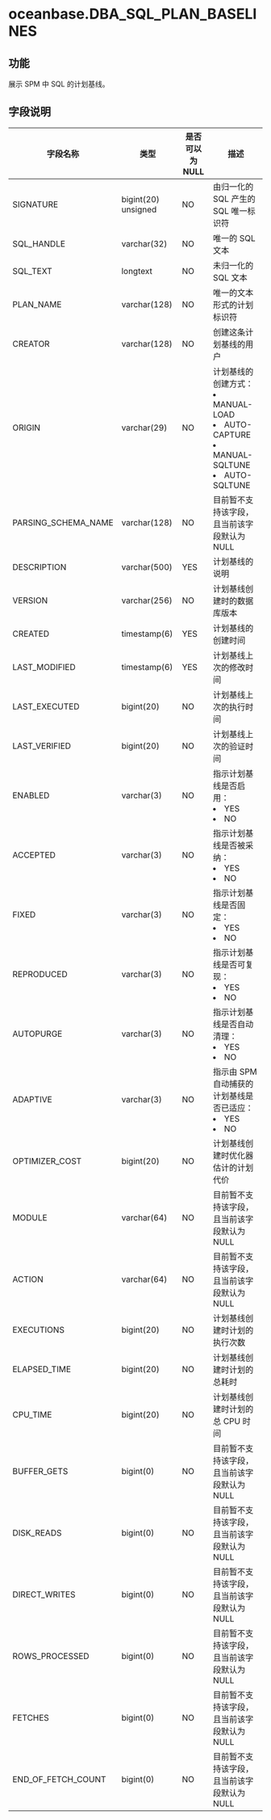 # oceanbase.DBA_SQL_PLAN_BASELINES
## 功能
展示 SPM 中 SQL 的计划基线。
## 字段说明

| 字段名称 | 类型 | 是否可以为 NULL | 描述 |
| --- | --- | --- | --- |
| SIGNATURE | bigint(20) unsigned | NO | 由归一化的 SQL 产生的 SQL 唯一标识符 |
| SQL_HANDLE | varchar(32) | NO | 唯一的 SQL 文本 |
| SQL_TEXT | longtext | NO | 未归一化的 SQL 文本 |
| PLAN_NAME | varchar(128) | NO | 唯一的文本形式的计划标识符 |
| CREATOR | varchar(128) | NO | 创建这条计划基线的用户 |
| ORIGIN | varchar(29) | NO | 计划基线的创建方式：<li>MANUAL-LOAD<li>AUTO-CAPTURE<li>MANUAL-SQLTUNE<li>AUTO-SQLTUNE |
| PARSING_SCHEMA_NAME | varchar(128) | NO | 目前暂不支持该字段，且当前该字段默认为 NULL |
| DESCRIPTION | varchar(500) | YES | 计划基线的说明 |
| VERSION | varchar(256) | NO | 计划基线创建时的数据库版本 |
| CREATED | timestamp(6) | YES | 计划基线的创建时间 |
| LAST_MODIFIED | timestamp(6) | YES | 计划基线上次的修改时间 |
| LAST_EXECUTED | bigint(20) | NO | 计划基线上次的执行时间 |
| LAST_VERIFIED | bigint(20) | NO | 计划基线上次的验证时间 |
| ENABLED | varchar(3) | NO | 指示计划基线是否启用：<li>YES<li>NO |
| ACCEPTED | varchar(3) | NO | 指示计划基线是否被采纳：<li>YES<li>NO |
| FIXED | varchar(3) | NO | 指示计划基线是否固定：<li>YES<li>NO |
| REPRODUCED | varchar(3) | NO | 指示计划基线是否可复现：<li>YES<li>NO |
| AUTOPURGE | varchar(3) | NO | 指示计划基线是否自动清理：<li>YES<li>NO |
| ADAPTIVE | varchar(3) | NO | 指示由 SPM 自动捕获的计划基线是否已适应：<li>YES<li>NO |
| OPTIMIZER_COST | bigint(20) | NO | 计划基线创建时优化器估计的计划代价 |
| MODULE | varchar(64) | NO | 目前暂不支持该字段，且当前该字段默认为 NULL |
| ACTION | varchar(64) | NO | 目前暂不支持该字段，且当前该字段默认为 NULL |
| EXECUTIONS | bigint(20) | NO | 计划基线创建时计划的执行次数 |
| ELAPSED_TIME | bigint(20) | NO | 计划基线创建时计划的总耗时 |
| CPU_TIME | bigint(20) | NO | 计划基线创建时计划的总 CPU 时间 |
| BUFFER_GETS | bigint(0) | NO | 目前暂不支持该字段，且当前该字段默认为 NULL |
| DISK_READS | bigint(0) | NO | 目前暂不支持该字段，且当前该字段默认为 NULL |
| DIRECT_WRITES | bigint(0) | NO | 目前暂不支持该字段，且当前该字段默认为 NULL |
| ROWS_PROCESSED | bigint(0) | NO | 目前暂不支持该字段，且当前该字段默认为 NULL |
| FETCHES | bigint(0) | NO | 目前暂不支持该字段，且当前该字段默认为 NULL |
| END_OF_FETCH_COUNT | bigint(0) | NO | 目前暂不支持该字段，且当前该字段默认为 NULL |
